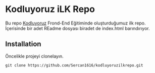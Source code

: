 # Kodluyoruz iLK Repo
Bu repo [Kodluyoruz](https://www.kodluyoruz.org/) Frond-End Eğitiminde oluşturduğumuz ilk repo. İçerisinde bir adet REadme dosyası
 biradet de index.html barındırıyor.

## Installation 
Öncelikle projeyi clonelayın.
```
git clone https://github.com/Sercan1616/kodluyoruzilkrepo.git
```

